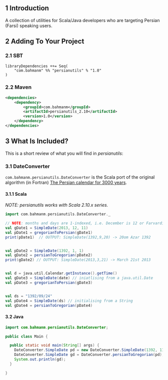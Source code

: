 ## 1 Introduction ##

A collection of utilities for Scala/Java developers who are targeting Persian (Farsi) speaking users.

## 2 Adding To Your Project ##

### 2.1 SBT ###

```
libraryDependencies ++= Seq(
    "com.bahmanm" %% "persianutils" % "1.0"
)
```

### 2.2 Maven ###

```xml
<dependencies>
    <dependency>
        <groupId>com.bahmanm</groupId>
        <artifactId>persianutils_2.10</artifactId>
        <version>1.0</version>
    </dependency>
</dependencies>
```

## 3 What Is Included? ##

This is a short review of what you will find in _persianutils_:

### 3.1 DateConverter ###

`com.bahmanm.persianutils.DateConverter` is the Scala port of the original algorithm (in Fortran) [The Persian calendar for 3000 years](http://www.astro.uni.torun.pl/~kb/Papers/EMP/PersianC-EMP.htm).

#### 3.1.1 Scala ####

_NOTE: _persianutils_ works with Scala 2.10.x series._

```scala
import com.bahmanm.persianutils.DateConverter._

// NOTE: months and days are 1-indexed, i.e. December is 12 or Farvardin is 1
val gDate1 = SimpleDate(2013, 12, 11) 
val pDate1 = gregorianToPersian(gDate1)
print(pDate1)  // OUTPUT: SimpleDate(1392,9,20) -> 20om Azar 1392


val pDate2 = SimpleDate(1392, 1, 1)
val gDate2 = persianToGregorian(pDate2)
print(gDate2) // OUTPUT: SimpleDate(2013,3,21) -> March 21st 2013


val d = java.util.Calendar.getInstance().getTime()
val gDate3 = SimpleDate(date) // iniatlising from a java.util.Date
val pDate3 = gregorianToPersian(gDate3)


val ds = "1392/09/24"
val pDate4 = SimpleDate(ds) // initialising from a String
val gDate4 = persianToGregorian(pDate4)
```

#### 3.2 Java ####

```java
import com.bahmanm.persianutils.DateConverter;

public class Main {

  public static void main(String[] args) {
    DateConverter.SimpleDate pd = new DateConverter.SimpleDate(1392, 11, 11);
    DateConverter.SimpleDate gd = DateConverter.persianToGregorian(pd);
    System.out.println(gd);
  }

}
```
